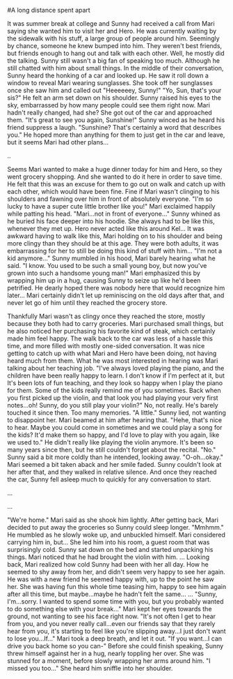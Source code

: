 #A long distance spent apart

It was summer break at college and Sunny had received a call from Mari saying she wanted him to visit her and Hero.
He was currently waiting by the sidewalk with his stuff, a large group of people around him. Seemingly by chance, someone he knew bumped into him. They weren't best friends, but friends enough to hang out and talk with each other. Well, he mostly did the talking. Sunny still wasn't a big fan of speaking too much. Although he still chatted with him about small things.
In the middle of their conversation, Sunny heard the honking of a car and looked up. He saw it roll down a window to reveal Mari wearing sunglasses.
She took off her sunglasses once she saw him and called out "Heeeeeey, Sunny!"
"Yo, Sun, that's your sis?" He felt an arm set down on his shoulder.
Sunny raised his eyes to the sky, embarrassed by how many people could see them right now. Mari hadn't really changed, had she?
She got out of the car and approached them. "It's great to see you again, Sunshine!"
Sunny winced as he heard his friend suppress a laugh. "Sunshine? That's certainly a word that describes you."
He hoped more than anything for them to just get in the car and leave, but it seems Mari had other plans...

..

Seems Mari wanted to make a huge dinner today for him and Hero, so they went grocery shopping. And she wanted to do it here in order to save time. He felt that this was an excuse for them to go out on walk and catch up with each other, which would have been fine.
Fine if Mari wasn't clinging to his shoulders and fawning over him in front of absolutely everyone.
"I'm so lucky to have a super cute little brother like you!" Mari exclaimed happily while patting his head.
"Mari...not in front of everyone..." Sunny whined as he buried his face deeper into his hoodie.
She always had to be like this, whenever they met up. Hero never acted like this around Kel...
It was awkward having to walk like this, Mari holding on to his shoulder and being more clingy than they should be at this age.
They were both adults, it was embarrassing for her to still be doing this kind of stuff with him...
"I'm not a kid anymore..." Sunny mumbled in his hood, Mari barely hearing what he said.
"I know. You used to be such a small young boy, but now you've grown into such a handsome young man!" Mari emphasized this by wrapping him up in a hug, causing Sunny to seize up like he'd been petrified. He dearly hoped there was nobody here that would recognize him later...
Mari certainly didn't let up reminiscing on the old days after that, and never let go of him until they reached the grocery store.

Thankfully Mari wasn't as clingy once they reached the store, mostly because they both had to carry groceries. Mari purchased small things, but he also noticed her purchasing his favorite kind of steak, which certainly made him feel happy.
The walk back to the car was less of a hassle this time, and more filled with mostly one-sided conversation. It was nice getting to catch up with what Mari and Hero have been doing, not having heard much from them. What he was most interested in hearing was Mari talking about her teaching job.
"I've always loved playing the piano, and the children have been really happy to learn. I don't know if I'm perfect at it, but It's been lots of fun teaching, and they look so happy when I play the piano for them. Some of the kids really remind me of you sometimes. Back when you first picked up the violin, and that look you had playing your very first notes...oh! Sunny, do you still play your violin?"
No, not really. He's barely touched it since then. Too many memories.
"A little." Sunny lied, not wanting to disappoint her.
Mari beamed at him after hearing that. "Hehe, that's nice to hear. Maybe you could come in sometimes and we could play a song for the kids? It'd make them so happy, and I'd love to play with you again, like we used to."
He didn't really like playing the violin anymore.
It's been so many years since then, but he still couldn't forget about the recital.
"No." Sunny said a bit more coldly than he intended, looking away.
"O-oh...okay." Mari seemed a bit taken aback and her smile faded.
Sunny couldn't look at her after that, and they walked in relative silence.
And once they reached the car, Sunny fell asleep much to quickly for any conversation to start.

...

...

"We're home." Mari said as she shook him lightly.
After getting back, Mari decided to put away the groceries so Sunny could sleep longer.
"Mmhmm." He mumbled as he slowly woke up, and unbuckled himself. Mari considered carrying him in, but...
She led him into his room, a guest room that was surprisingly cold.
Sunny sat down on the bed and started unpacking his things.
Mari noticed that he had brought the violin with him.
...
Looking back, Mari realized how cold Sunny had been with her all day. How he seemed to shy away from her, and didn't seem very happy to see her again. He was with a new friend he seemed happy with, up to the point he saw her. She was having fun this whole time teasing him, happy to see him again after all this time, but maybe...maybe he hadn't felt the same...
...
"Sunny, I'm...sorry. I wanted to spend some time with you, but you probably wanted to do something else with your break..."
Mari kept her eyes towards the ground, not wanting to see his face right now.
"It's not often I get to hear from you, and you never really call...even our friends say that they rarely hear from you, it's starting to feel like you're slipping away...I just don't want to lose you...If..."
Mari took a deep breath, and let it out.
"If you want...I can drive you back home so you can-"
Before she could finish speaking, Sunny threw himself against her in a hug, nearly toppling her over.
She was stunned for a moment, before slowly wrapping her arms around him.
"I missed you too..." She heard him sniffle into her shoulder.